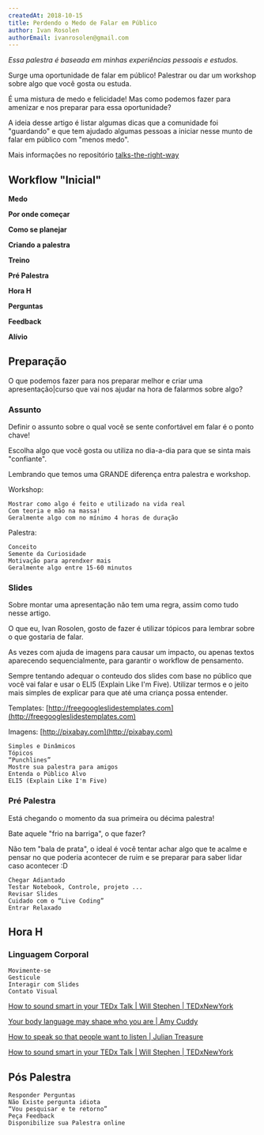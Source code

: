 ```yaml
---
createdAt: 2018-10-15
title: Perdendo o Medo de Falar em Público
author: Ivan Rosolen
authorEmail: ivanrosolen@gmail.com
---
```



*Essa palestra é baseada em minhas experiências pessoais e estudos.*

Surge uma oportunidade de falar em público! Palestrar ou dar um workshop sobre algo que você gosta ou estuda.

É uma mistura de medo e felicidade! Mas como podemos fazer para amenizar e nos preparar para essa oportunidade?

A ideia desse artigo é listar algumas dicas que a comunidade foi "guardando" e que tem ajudado algumas pessoas a iniciar nesse munto de falar em público com "menos medo".

Mais informações no repositório [talks-the-right-way](https://github.com/gustavoper/talks-the-right-way)

## Workflow "Inicial"

**Medo**

**Por onde começar**

**Como se planejar**

**Criando a palestra**

**Treino**

**Pré Palestra**

**Hora H**

**Perguntas**

**Feedback**

**Alívio**


## Preparação

O que podemos fazer para nos preparar melhor e criar uma apresentação|curso que vai nos ajudar na hora de falarmos sobre algo?


### Assunto

Definir o assunto sobre o qual você se sente confortável em falar é o ponto chave!

Escolha algo que você gosta ou utiliza no dia-a-dia para que se sinta mais "confiante".

Lembrando que temos uma GRANDE diferença entra palestra e workshop.

Workshop:

```
Mostrar como algo é feito e utilizado na vida real
Com teoria e mão na massa!
Geralmente algo com no mínimo 4 horas de duração
```

Palestra:

```
Conceito
Semente da Curiosidade
Motivação para aprendxer mais
Geralmente algo entre 15-60 minutos
```

### Slides

Sobre montar uma apresentação não tem uma regra, assim como tudo nesse artigo.

O que eu, Ivan Rosolen, gosto de fazer é utilizar tópicos para lembrar sobre o que gostaria de falar.

As vezes com ajuda de imagens para causar um impacto, ou apenas textos aparecendo sequencialmente, para garantir o workflow de pensamento.

Sempre tentando adequar o conteudo dos slides com base no público que você vai falar e usar o ELI5 (Explain Like I'm Five). Utilizar termos e o jeito mais simples de explicar para que até uma criança possa entender.

Templates: [http://freegoogleslidestemplates.com](http://freegoogleslidestemplates.com)

Imagens: [http://pixabay.com](http://pixabay.com)

```
Simples e Dinâmicos
Tópicos
“Punchlines”
Mostre sua palestra para amigos
Entenda o Público Alvo
ELI5 (Explain Like I'm Five)
```

### Pré Palestra

Está chegando o momento da sua primeira ou décima palestra!

Bate aquele "frio na barriga", o que fazer?

Não tem "bala de prata", o ideal é você tentar achar algo que te acalme e pensar no que poderia acontecer de ruim e se preparar para saber lidar caso acontecer :D

```
Chegar Adiantado
Testar Notebook, Controle, projeto ...
Revisar Slides
Cuidado com o “Live Coding”
Entrar Relaxado
```


## Hora H

### Linguagem Corporal

```
Movimente-se
Gesticule
Interagir com Slides
Contato Visual
```


[How to sound smart in your TEDx Talk | Will Stephen | TEDxNewYork](https://www.youtube.com/watch?v=8S0FDjFBj8o)

[Your body language may shape who you are | Amy Cuddy](https://www.youtube.com/watch?v=Ks-_Mh1QhMc)


[How to speak so that people want to listen | Julian Treasure](https://www.youtube.com/watch?v=eIho2S0ZahI)


[How to sound smart in your TEDx Talk | Will Stephen | TEDxNewYork](https://www.youtube.com/channel/UCh7TUTXojlE8vRtb-EnuDzw)



## Pós Palestra

```
Responder Perguntas
Não Existe pergunta idiota
“Vou pesquisar e te retorno”
Peça Feedback
Disponibilize sua Palestra online
```




